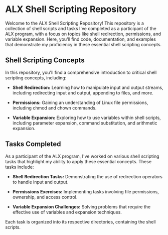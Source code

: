 # ALX Shell Scripting Repository

Welcome to the ALX Shell Scripting Repository! This repository is a collection of shell scripts and tasks I've completed as a participant of the ALX program, with a focus on topics like shell redirection, permissions, and variable expansion. Here, you'll find code, documentation, and examples that demonstrate my proficiency in these essential shell scripting concepts.


## Shell Scripting Concepts

In this repository, you'll find a comprehensive introduction to critical shell scripting concepts, including:

- **Shell Redirection:** Learning how to manipulate input and output streams, including redirecting input and output, appending to files, and more.

- **Permissions:** Gaining an understanding of Linux file permissions, including chmod and chown commands.

- **Variable Expansion:** Exploring how to use variables within shell scripts, including parameter expansion, command substitution, and arithmetic expansion.

## Tasks Completed

As a participant of the ALX program, I've worked on various shell scripting tasks that highlight my ability to apply these essential concepts. These tasks include:

- **Shell Redirection Tasks:** Demonstrating the use of redirection operators to handle input and output.

- **Permissions Exercises:** Implementing tasks involving file permissions, ownership, and access control.

- **Variable Expansion Challenges:** Solving problems that require the effective use of variables and expansion techniques.

Each task is organized into its respective directories, containing the shell scripts.
